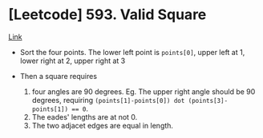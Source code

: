 # [Leetcode] 593. Valid Square

[Link](https://leetcode.com/problems/valid-square/)

* Sort the four points. The lower left point is `points[0]`, upper left at 1, lower right at 2, upper right at 3

* Then a square requires 
   1. four angles are 90 degrees. Eg. The upper right angle should be 90 degrees, requiring `(points[1]-points[0]) dot (points[3]-points[1]) == 0`.
   2. The eades' lengths are at not 0.
   3. The two adjacet edges are equal in length.
